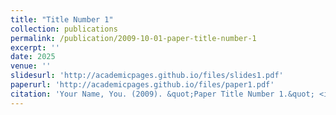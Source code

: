 ```yaml
---
title: "Title Number 1"
collection: publications
permalink: /publication/2009-10-01-paper-title-number-1
excerpt: ''
date: 2025
venue: ''
slidesurl: 'http://academicpages.github.io/files/slides1.pdf'
paperurl: 'http://academicpages.github.io/files/paper1.pdf'
citation: 'Your Name, You. (2009). &quot;Paper Title Number 1.&quot; <i>Journal 1</i>. 1(1).'
---
```


